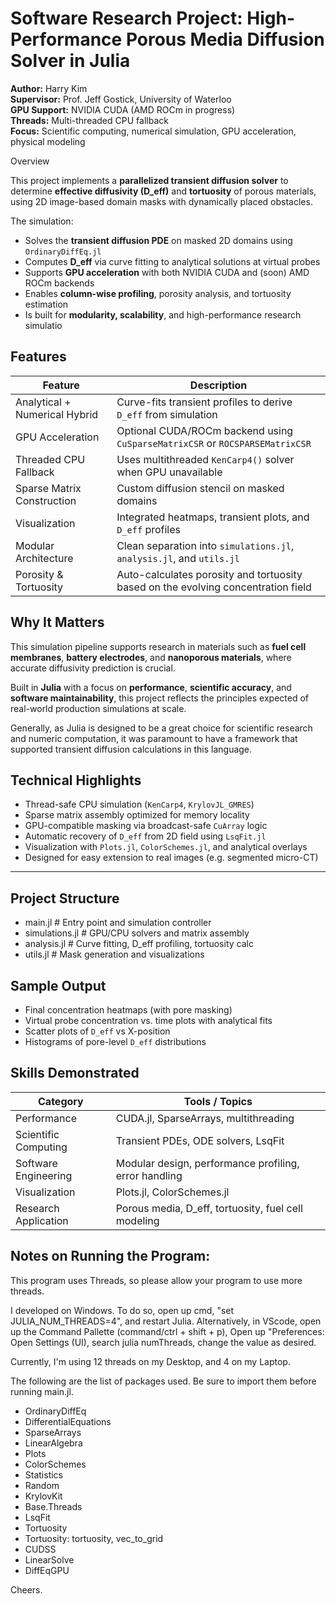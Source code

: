 
# Software Research Project: High-Performance Porous Media Diffusion Solver in Julia

**Author:** Harry Kim  
**Supervisor:** Prof. Jeff Gostick, University of Waterloo  
**GPU Support:** NVIDIA CUDA  (AMD ROCm in progress)   
**Threads:** Multi-threaded CPU fallback  
**Focus:** Scientific computing, numerical simulation, GPU acceleration, physical modeling



 Overview

This project implements a **parallelized transient diffusion solver** to determine **effective diffusivity (D_eff)** and **tortuosity** of porous materials, using 2D image-based domain masks with dynamically placed obstacles.

The simulation:

- Solves the **transient diffusion PDE** on masked 2D domains using `OrdinaryDiffEq.jl`
- Computes **D_eff** via curve fitting to analytical solutions at virtual probes
- Supports **GPU acceleration** with both NVIDIA CUDA and (soon) AMD ROCm backends
- Enables **column-wise profiling**, porosity analysis, and tortuosity estimation
- Is built for **modularity, scalability**, and high-performance research simulatio




## Features

| Feature               | Description                                                                 |
|----------------------|-----------------------------------------------------------------------------|
| Analytical + Numerical Hybrid | Curve-fits transient profiles to derive `D_eff` from simulation             |
| GPU Acceleration   | Optional CUDA/ROCm backend using `CuSparseMatrixCSR` or `ROCSPARSEMatrixCSR` |
| Threaded CPU Fallback | Uses multithreaded `KenCarp4()` solver when GPU unavailable                  |
| Sparse Matrix Construction | Custom diffusion stencil on masked domains                                 |
| Visualization      | Integrated heatmaps, transient plots, and `D_eff` profiles                    |
| Modular Architecture | Clean separation into `simulations.jl`, `analysis.jl`, and `utils.jl`            |
| Porosity & Tortuosity | Auto-calculates porosity and tortuosity based on the evolving concentration field |



## Why It Matters

This simulation pipeline supports research in materials such as **fuel cell membranes**, **battery electrodes**, and **nanoporous materials**, where accurate diffusivity prediction is crucial.

Built in **Julia** with a focus on **performance**, **scientific accuracy**, and **software maintainability**, this project reflects the principles expected of real-world production simulations at scale.

Generally, as Julia is designed to be a great choice for scientific research and numeric computation, it was paramount to have a framework that supported transient diffusion calculations in this language. 



## Technical Highlights

- Thread-safe CPU simulation (`KenCarp4`, `KrylovJL_GMRES`)
- Sparse matrix assembly optimized for memory locality
- GPU-compatible masking via broadcast-safe `CuArray` logic
- Automatic recovery of `D_eff` from 2D field using `LsqFit.jl`
- Visualization with `Plots.jl`, `ColorSchemes.jl`, and analytical overlays
- Designed for easy extension to real images (e.g. segmented micro-CT)

---

## Project Structure

- main.jl # Entry point and simulation controller
- simulations.jl # GPU/CPU solvers and matrix assembly
- analysis.jl # Curve fitting, D_eff profiling, tortuosity calc
- utils.jl # Mask generation and visualizations


## Sample Output

- Final concentration heatmaps (with pore masking)
- Virtual probe concentration vs. time plots with analytical fits
- Scatter plots of `D_eff` vs X-position
- Histograms of pore-level `D_eff` distributions

## Skills Demonstrated

| Category            | Tools / Topics |
|---------------------|----------------|
| Performance         | CUDA.jl, SparseArrays, multithreading |
| Scientific Computing| Transient PDEs, ODE solvers, LsqFit |
| Software Engineering| Modular design, performance profiling, error handling |
| Visualization       | Plots.jl, ColorSchemes.jl |
| Research Application| Porous media, D_eff, tortuosity, fuel cell modeling |



## Notes on Running the Program: 

This program uses Threads, so please allow your program to use more threads.

I developed on Windows. To do so, open up cmd, "set JULIA_NUM_THREADS=4", and restart Julia. 
Alternatively, in VScode, open up the Command Pallette (command/ctrl + shift + p),
Open up "Preferences: Open Settings (UI), search julia numThreads, change the value as desired. 

Currently, I'm using 12 threads on my Desktop, and 4 on my Laptop. 

The following are the list of packages used. Be sure to import them before running main.jl.

- OrdinaryDiffEq
- DifferentialEquations
- SparseArrays
- LinearAlgebra
- Plots
- ColorSchemes
- Statistics
- Random
- KrylovKit
- Base.Threads
- LsqFit
- Tortuosity
- Tortuosity: tortuosity, vec_to_grid
- CUDSS
- LinearSolve
- DiffEqGPU

Cheers. 
